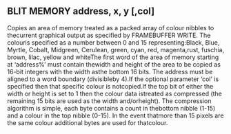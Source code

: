 ## BLIT MEMORY address, x, y [,col]

Copies an area of memory treated as a packed array of colour nibbles to thecurrent graphical output as specified by FRAMEBUFFER WRITE. The colouris specified as a number between 0 and 15 representing:Black, Blue, Myrtle, Cobalt, Midgreen, Cerulean, green, cyan, red, magenta,rust, fuschia, brown, lilac, yellow and whiteThe first word of the area of memory starting at ‘address%’ must contain thewidth and height of the area to be copied as 16-bit integers with the width asthe bottom 16 bits. The address must be aligned to a word boundary (divisibleby 4).If the optional parameter ‘col’ is specified then that specific colour is notcopied.If the top bit of either the width or height is set to 1 then the colour data istreated as compressed (the remaining 15 bits are used as the width and/orheight). The compression algorithm is simple, each byte contains a count in thebottom nibble (1-15) and a colour in the top nibble (0-15). In the event thatmore than 15 pixels are the same colour additional bytes are used for thatcolour.